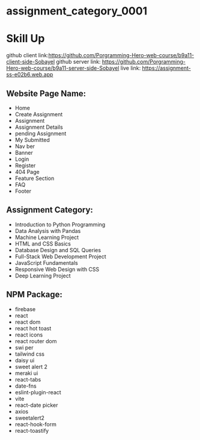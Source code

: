 # assignment_category_0001

# Skill Up

github client link:https://github.com/Porgramming-Hero-web-course/b9a11-client-side-Sobayel 
github server link: https://github.com/Porgramming-Hero-web-course/b9a11-server-side-Sobayel 
live link: https://assignment-ss-e02b6.web.app

## Website Page Name:
- Home
- Create Assignment
- Assignment
- Assignment Details
- pending Assignment
- My Submitted
- Nav ber 
- Banner
- Login
- Register
- 404 Page
- Feature Section
- FAQ
- Footer

## Assignment Category:
- Introduction to Python Programming
- Data Analysis with Pandas
- Machine Learning Project
- HTML and CSS Basics
- Database Design and SQL Queries
- Full-Stack Web Development Project
- JavaScript Fundamentals
- Responsive Web Design with CSS
- Deep Learning Project

## NPM Package:
- firebase
- react
- react dom
- react hot toast
- react icons
- react router dom
- swi per
- tailwind css
- daisy ui
- sweet alert 2
- meraki ui
- react-tabs
- date-fns
- eslint-plugin-react
- vite
- react-date picker
- axios
- sweetalert2
- react-hook-form
- react-toastify



